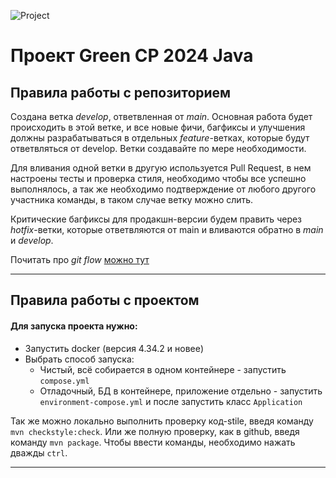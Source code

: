 ![Project](https://github.com/Alexandr-Kokorin/CaseLabProject/actions/workflows/project.yml/badge.svg)

# Проект Green СР 2024 Java


## Правила работы с репозиторием


Cоздана ветка *develop*, ответвленная от *main*. Основная работа будет происходить в этой ветке, и все новые фичи, 
багфиксы и улучшения должны разрабатываться в отдельных *feature*-ветках, которые будут ответвляться от develop. Ветки 
создавайте по мере необходимости.

Для вливания одной ветки в другую используется Pull Request, в нем настроены тесты и проверка стиля, необходимо чтобы 
все успешно выполнялось, а так же необходимо подтверждение от любого другого участника команды, в таком случае ветку 
можно слить.

Критические багфиксы для продакшн-версии будем править через *hotfix*-ветки, которые ответвляются от main и вливаются 
обратно в *main* и *develop*.

Почитать про *git flow* [можно тут](https://habr.com/ru/articles/767424/ "habr.ru")

---

## Правила работы с проектом


#### Для запуска проекта нужно:

* Запустить docker (версия 4.34.2 и новее)
* Выбрать способ запуска:
    * Чистый, всё собирается в одном контейнере - запустить `compose.yml`
    * Отладочный, БД в контейнере, приложение отдельно - запустить `environment-compose.yml`
      и после запустить класс `Application`

Так же можно локально выполнить проверку код-stile, введя команду `mvn checkstyle:check`. Или же полную проверку, как 
в github, введя команду `mvn package`. Чтобы ввести команды, необходимо нажать дважды `ctrl`.

---
